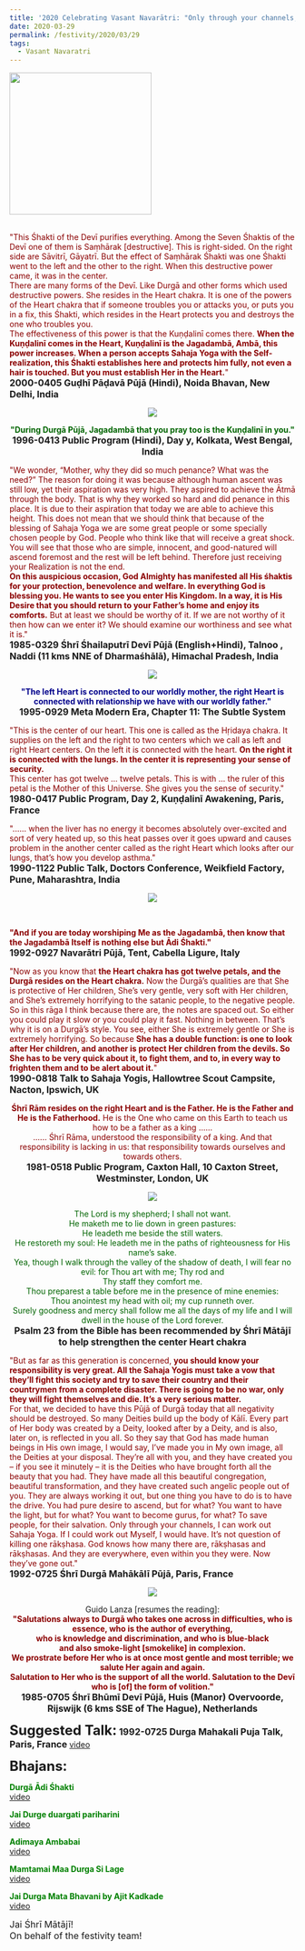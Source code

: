 ```yaml
---
title: '2020 Celebrating Vasant Navarātri: "Only through your channels, I can work out Sahaja Yoga." '
date: 2020-03-29
permalink: /festivity/2020/03/29
tags:
  - Vasant Navaratri
---
```


<div style="text-align: left"><img src="/images/image00.png" width="250" /></div><br>

<p>
<font color="DarkRed">"This Śhakti of the Devī purifies everything. Among the Seven Śhaktis of the Devī one of them is Saṃhārak [destructive]. This is right-sided. On the right side are Sāvitrī, Gāyatrī. But the effect of Saṃhārak Śhakti was one Śhakti went to the left and the other to the right. When this destructive power came, it was in the center.<br>
There are many forms of the Devī. Like Durgā and other forms which used destructive powers. She resides in the Heart chakra. It is one of the powers of the Heart chakra that if someone troubles you or attacks you, or puts you in a fix, this Śhakti, which resides in the Heart protects you and destroys the one who troubles you.<br>
The effectiveness of this power is that the Kuṇḍalinī comes there. <b>When the Kuṇḍalinī comes in the Heart, Kuṇḍalinī is the Jagadambā, Ambā, this power increases. When a person accepts Sahaja Yoga with the Self-realization, this Śhakti establishes here and protects him fully, not even a hair is touched. But you must establish Her in the Heart.</b>"</font><br>
<font size="+0"><b>2000-0405 Guḍhī Pāḍavā Pūjā (Hindi), Noida Bhavan, New Delhi, India</b></font>
</p>

<div style="text-align: center"><img src="/images/image365.png" /></div>

<p style="text-align:center;">
<font color="DarkGreen"><b>"During Durgā Pūjā, Jagadambā that you pray too is the Kuṇḍalinī in you."</b></font><br>
<font size="+0"><b>1996-0413 Public Program (Hindi), Day y, Kolkata, West Bengal, India</b></font>
</p>

<p>
<font color="DarkRed">"We wonder, “Mother, why they did so much penance? What was the need?” The reason for doing it was because although human ascent was still low, yet their aspiration was very high. They aspired to achieve the Ātmā through the body. That is why they worked so hard and did penance in this place. It is due to their aspiration that today we are able to achieve this height. This does not mean that we should think that because of the blessing of Sahaja Yoga we are some great people or some specially chosen people by God. People who think like that will receive a great shock. You will see that those who are simple, innocent, and good-natured will ascend foremost and the rest will be left behind. Therefore just receiving your Realization is not the end.<br>
<b>On this auspicious occasion, God Almighty has manifested all His śhaktis for your protection, benevolence and welfare. In everything God is blessing you. He wants to see you enter His Kingdom. In a way, it is His Desire that you should return to your Father’s home and enjoy its comforts.</b> But at least we should be worthy of it. If we are not worthy of it then how can we enter it? We should examine our worthiness and see what it is."</font><br>
<font size="+0"><b>1985-0329 Śhrī Śhailaputrī Devī Pūjā (English+Hindi), Talnoo , Naddi (11 kms NNE  of Dharmaśhālā), Himachal Pradesh, India</b></font>
</p>

<div style="text-align: center"><img src="/images/image366.png" /></div>

<p style="text-align:center;">
<font color="DarkBlue"><b>"The left Heart is connected to our worldly mother, the right Heart is connected with relationship we have with our worldly father."</b></font><br>
<font size="+0"><b>1995-0929 Meta Modern Era, Chapter 11: The Subtle System</b></font>
</p>

<p>
<font color="DarkRed">"This is the center of our heart. This one is called as the Hṛidaya chakra. It supplies on the left and the right to two centers which we call as left and right Heart centers. On the left it is connected with the heart. <b>On the right it is connected with the lungs. In the center it is representing your sense of security.</b><br>
This center has got twelve ... twelve petals. This is with ... the ruler of this petal is the Mother of this Universe. She gives you the sense of security."</font><br>
<font size="+0"><b>1980-0417 Public Program, Day 2, Kuṇḍalinī Awakening, Paris, France</b></font>
</p>

<p>
<font color="DarkRed">"...... when the liver has no energy it becomes absolutely over-excited and sort of very heated up, so this heat passes over it goes upward and causes problem in the another center called as the right Heart which looks after our lungs, that’s how you develop asthma."</font><br>
<font size="+0"><b>1990-1122 Public Talk, Doctors Conference, Weikfield Factory, Pune, Maharashtra, India</b></font>
</p>

<div style="text-align: center"><img src="/images/image367.png" /></div>

<p style="text-align:center;">
<font color="DarkRed"><b></b></font><br>
<font size="+0"><b></b></font>
</p>

<p>
<font color="DarkRed"><b>"And if you are today worshiping Me as the Jagadambā, then
know that the Jagadambā Itself is nothing else but Ādi Śhakti."</b></font><br>
<font size="+0"><b>1992-0927 Navarātri Pūjā, Tent, Cabella Ligure, Italy</b></font>
</p>

<p>
<font color="DarkRed">"Now as you know that <b>the Heart chakra has got twelve petals, and the Durgā resides on the Heart chakra.</b> Now the Durgā’s qualities are that She is protective of Her children, She’s very gentle, very soft with Her children, and She’s extremely horrifying to the satanic people, to the negative people. So in this rāga I think because there are, the notes are spaced out. So either you could play it slow or you could play it fast. Nothing in between. That’s why it is on a Durgā’s style. You see, either She is extremely gentle or She is extremely horrifying. So because <b>She has a double function: is one to look after Her children, and another is protect Her children from the devils. So She has to be very quick about it, to fight them, and to, in every way to frighten them and to be alert about it.</b>"</font><br>
<font size="+0"><b>1990-0818 Talk to Sahaja Yogis, Hallowtree Scout Campsite, Nacton, Ipswich, UK</b></font>
</p>

<p style="text-align:center;">
<font color="DarkRed"><b>Śhrī Rām resides on the right Heart and is the Father. He is the Father and He is the Fatherhood.</b> He is the One who came on this Earth to teach us how to be a father as a king ......<br>
...... Śhrī Rāma, understood the responsibility of a king. And that responsibility is lacking in us: that responsibility towards ourselves and towards others.</font><br>
<font size="+0"><b>1981-0518 Public Program, Caxton Hall, 10 Caxton Street, Westminster, London, UK</b></font>
</p>

<div style="text-align: center"><img src="/images/image368.png" /></div>


<p style="text-align:center;">
<font color="DarkGreen"> The Lord is my shepherd; I shall not want.<br>
He maketh me to lie down in green pastures:<br>
He leadeth me beside the still waters.<br>
He restoreth my soul: He leadeth me in the paths of righteousness for His name’s sake.<br>
Yea, though I walk through the valley of the shadow of death, I will fear no evil: for Thou art with me; Thy rod and<br>
Thy staff they comfort me.<br>
Thou preparest a table before me in the presence of mine enemies:<br> 
Thou anointest my head with oil; my cup runneth over.<br>
Surely goodness and mercy shall follow me all the days of my life and I will dwell in the house of the Lord forever. </font><br>
<font size="+0"><b>Psalm 23 from the Bible has been recommended by Śhrī Mātājī to help strengthen the center Heart chakra</b></font>
</p>

<p>
<font color="DarkRed">"But as far as this generation is concerned, <b>you should know your responsibility is very great. All the Sahaja Yogis must take a vow that they’ll fight this society and try to save their country and their countrymen from a complete disaster. There is going to be no war, only they will fight themselves and die. It’s a very serious matter.</b><br>
For that, we decided to have this Pūjā of Durgā today that all negativity should be destroyed. So many Deities build up the body of Kālī. Every part of Her body was created by a Deity, looked after by a Deity, and is also, later on, is reflected in you all. So they say that God has made human beings in His own image, I would say, I’ve made you in My own image, all the Deities at your disposal. They’re all with you, and they have created you – if you see it minutely – it is the Deities who have brought forth all the beauty that you had. They have made all this beautiful congregation, beautiful transformation, and they have created such angelic people out of you. They are always working it out, but one thing you have to do is to have the drive. You had pure desire to ascend, but for what? You want to have the light, but for what? You want to become gurus, for what? To save people, for their salvation. Only through your channels, I can work out Sahaja Yoga. If I could work out Myself, I would have. It’s not question of killing one rākṣhasa. God knows how many there are, rākṣhasas and rākṣhasas. And they are everywhere, even within you they were. Now they’ve gone out."</font><br>
<font size="+0"><b>1992-0725 Śhrī Durgā Mahākālī Pūjā, Paris, France</b></font>
</p>

<div style="text-align: center"><img src="/images/image369.png" /></div>

<p style="text-align:center;">
Guido Lanza [resumes the reading]:<br>
<font color="DarkRed"><b>"Salutations always to Durgā who takes one across in difficulties, who is essence, who is the author of everything,<br>
who is knowledge and discrimination, and who is blue-black<br>
and also smoke-light [smokelike] in complexion.<br>
We prostrate before Her who is at once most gentle and most terrible; we salute Her again and again.<br>
Salutation to Her who is the support of all the world. Salutation to the Devī who is [of] the form of volition."</b></font><br>
<font size="+0"><b>1985-0705 Śhrī Bhūmī Devī Pūjā, Huis (Manor) Overvoorde, Rijswijk (6 kms SSE of The Hague), Netherlands</b></font>
</p>

<font size="+2"><b>Suggested Talk:</b></font> 
<font size="+0"><b>1992-0725 Durga Mahakali Puja Talk, Paris, France</b></font>
<a href="https://www.youtube.com/watch?time_continue=23&v=7E_tcrMuiPQ&feature=emb_logo"> video</a><br>

<font size="+2"><b>Bhajans:</b></font>

<p>
<font color="green"><b>Durgā Ādi Śhakti</b></font><br>
<a href="https://www.youtube.com/watch?v=IZxG3j1wUyE"> video</a><br>
</p>

<p>
<font color="green"><b>Jai Durge duargati pariharini </b></font><br>
<a href="https://www.youtube.com/watch?v=F68hoY8ZhOI">video</a>
</p>

<p>
<font color="green"><b>Adimaya Ambabai</b></font><br>
<a href="https://www.youtube.com/watch?v=niuCWTNKu0k">video</a>
</p>
 
<p>
<font color="green"><b>Mamtamai Maa Durga Si Lage</b></font><br>
<a href="https://www.youtube.com/watch?v=LLl-3KTbKLs">video</a> 
</p>

<p>
<font color="green"><b>Jai Durga Mata Bhavani  by Ajit Kadkade</b></font><br>
<a href="https://www.youtube.com/watch?v=HgN42YkSHkY">video</a> 
</p>

<p>
<font size="+0">Jai Śhrī Mātājī!<br>
On behalf of the festivity team!</font>
</p>